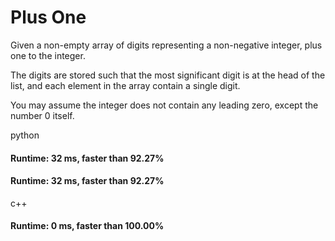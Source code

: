 # Plus One

Given a non-empty array of digits representing a non-negative integer, plus one to the integer.

The digits are stored such that the most significant digit is at the head of the list, and each element in the array contain a single digit.

You may assume the integer does not contain any leading zero, except the number 0 itself.



python

#### Runtime: 32 ms, faster than 92.27%
#### Runtime: 32 ms, faster than 92.27%


c++
#### Runtime: 0 ms, faster than 100.00%
